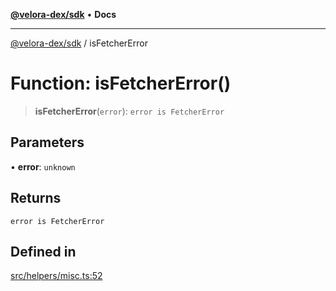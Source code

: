 [**@velora-dex/sdk**](../README.md) • **Docs**

***

[@velora-dex/sdk](../globals.md) / isFetcherError

# Function: isFetcherError()

> **isFetcherError**(`error`): `error is FetcherError`

## Parameters

• **error**: `unknown`

## Returns

`error is FetcherError`

## Defined in

[src/helpers/misc.ts:52](https://github.com/paraswap/paraswap-sdk/blob/master/src/helpers/misc.ts#L52)
